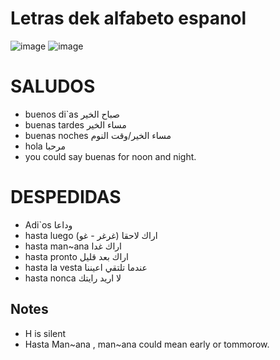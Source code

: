 # Letras dek alfabeto espanol
![image](https://i.pinimg.com/originals/ff/d1/a2/ffd1a2800353e81150727f7941a20c5d.jpg)
![image](https://i.pinimg.com/originals/0c/46/e9/0c46e91e2e11b407534ba6e439e9ca44.jpg)

<!-- A -> A -> Arama -> wepon
B -> Be -> Bandera -> flag
C -> Ce -> Cins -> sinima
Ch -> Che -> Chico -> boy
D -> De -> Dedo -> fingur
E -> E -> estrella -> star
F -> Efe -> Flor -> flower
G -> ge -> Gente -> people
H (silent) -> hecha -> hombera -> man
I -> I -> iman -> magnit
J -> jota ->  -->

# SALUDOS
- buenos di`as صباح الخير 
- buenas tardes مساء الخير 
- buenas noches مساء الخير/وقت النوم
- hola مرحبا
- you could say buenas for noon and night.

# DESPEDIDAS
- Adi`os وداعا
- hasta luego (غرغر - غو) اراك لاحقا
- hasta man~ana اراك غدا
- hasta pronto اراك بعد قليل
- hasta la vesta عندما تلتقي اعيننا
- hasta nonca لا اريد رايتك

## Notes 
- H is silent 
- Hasta Man~ana , man~ana could mean early or tommorow.
